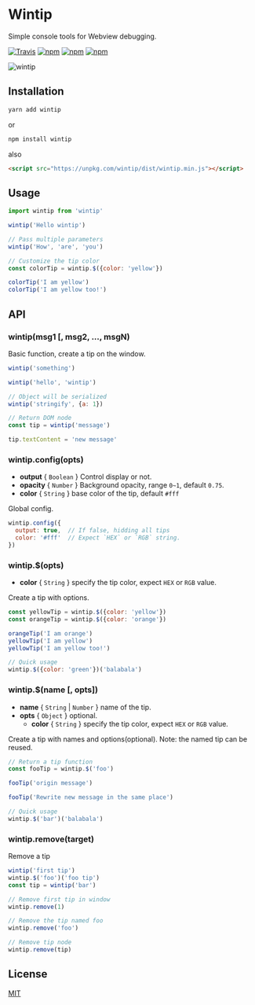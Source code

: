 # Wintip

Simple console tools for Webview debugging.

[![Travis](https://img.shields.io/travis/vv314/wintip.svg?style=flat-square)](https://travis-ci.org/vv314/wintip) [![npm](https://img.shields.io/npm/dw/wintip.svg?style=flat-square)](https://www.npmjs.com/package/wintip) [![npm](https://img.shields.io/npm/v/wintip.svg?style=flat-square)](https://www.npmjs.com/package/wintip) [![npm](https://img.shields.io/npm/l/wintip.svg?style=flat-square)](https://opensource.org/licenses/MIT)

![wintip](https://raw.githubusercontent.com/vv314/wintip/master/screenshots/wintip.png)

## Installation

```bash
yarn add wintip
```

or

```bash
npm install wintip
```

also

```html
<script src="https://unpkg.com/wintip/dist/wintip.min.js"></script>
```

## Usage

```javascript
import wintip from 'wintip'

wintip('Hello wintip')

// Pass multiple parameters
wintip('How', 'are', 'you')

// Customize the tip color
const colorTip = wintip.$({color: 'yellow'})

colorTip('I am yellow')
colorTip('I am yellow too!')
```

## API

### wintip(msg1 [, msg2, ..., msgN)

Basic function, create a tip on the window.

```javascript
wintip('something')

wintip('hello', 'wintip')

// Object will be serialized
wintip('stringify', {a: 1})

// Return DOM node
const tip = wintip('message')

tip.textContent = 'new message'
```

### wintip.config(opts)

- **output** { `Boolean` } Control display or not.
- **opacity** { `Number` } Background opacity, range `0~1`, default `0.75`.
- **color** { `String` } base color of the tip, default `#fff`

Global config.

```javascript
wintip.config({
  output: true,  // If false, hidding all tips
  color: '#fff'  // Expect `HEX` or `RGB` string.
})
```

### wintip.$(opts)
- **color** { `String` } specify the tip color, expect `HEX` or `RGB` value.

Create a tip with options.

```javascript
const yellowTip = wintip.$({color: 'yellow'})
const orangeTip = wintip.$({color: 'orange'})

orangeTip('I am orange')
yellowTip('I am yellow')
yellowTip('I am yellow too!')

// Quick usage
wintip.$({color: 'green'})('balabala')
```

### wintip.$(name [, opts])

- **name** { `String` | `Number` } name of the tip.
- **opts** { `Object` }  optional.
    - **color** { `String` } specify the tip color, expect `HEX` or `RGB` value.


Create a tip with names and options(optional).
Note: the named tip can be reused.

```javascript
// Return a tip function
const fooTip = wintip.$('foo')

fooTip('origin message')

fooTip('Rewrite new message in the same place')

// Quick usage
wintip.$('bar')('balabala')
```

### wintip.remove(target)

Remove a tip

```javascript
wintip('first tip')
wintip.$('foo')('foo tip')
const tip = wintip('bar')

// Remove first tip in window
wintip.remove(1)

// Remove the tip named foo
wintip.remove('foo')

// Remove tip node
wintip.remove(tip)
```

## License

[MIT](https://opensource.org/licenses/MIT)
